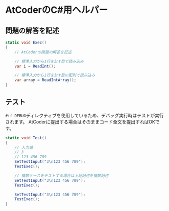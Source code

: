 # AtCoderのC#用ヘルパー

## 問題の解答を記述
```cs
static void Exec()
{
    // AtCoderの問題の解答を記述

    // 標準入力から1行をint型で読み込み
    var i = ReadInt();

    // 標準入力から1行をint型の配列で読み込み
    var array = ReadIntArray();
}
```

## テスト
`#if DEBUG`ディレクティブを使用しているため、デバッグ実行時はテストが実行されます。
AtCoderに提出する場合はそのままコード全文を提出すればOKです。
```cs
static void Test()
{
    // 入力値
    // 3
    // 123 456 789
    SetTestInput("3\n123 456 789");
    TestExec();

    // 複数ケースをテストする場合は上記記述を複数記述
    SetTestInput("3\n123 456 789");
    TestExec();

    SetTestInput("3\n123 456 789");
    TestExec();
}
```
